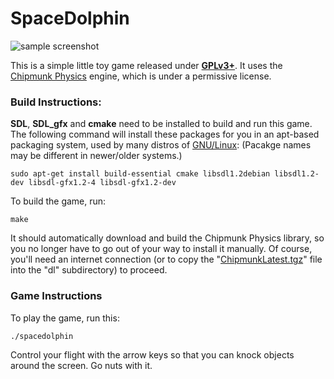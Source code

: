 SpaceDolphin
============

![sample screenshot](http://i.imgur.com/g0oow.png)


This is a simple little toy game released under
**[GPLv3+](http://www.gnu.org/licenses/quick-guide-gplv3.html)**. It uses the
[Chipmunk Physics](http://chipmunk-physics.net/) engine, which is under a
permissive license.


### Build Instructions:

**SDL**, **SDL\_gfx** and **cmake** need to be installed to build and run this
game. The following command will install these packages for you in an apt-based
packaging system, used by many distros of [GNU/Linux](http://www.gnu.org/):
(Pacakge names may be different in newer/older systems.)

    sudo apt-get install build-essential cmake libsdl1.2debian libsdl1.2-dev libsdl-gfx1.2-4 libsdl-gfx1.2-dev

To build the game, run:

    make

It should automatically download and build the Chipmunk Physics library, so you
no longer have to go out of your way to install it manually. Of course, you'll
need an internet connection (or to copy the
"[ChipmunkLatest.tgz](http://chipmunk-physics.net/release/ChipmunkLatest.tgz)"
file into the "dl" subdirectory) to proceed.


### Game Instructions

To play the game, run this:

    ./spacedolphin

Control your flight with the arrow keys so that you can knock objects around
the screen. Go nuts with it.


